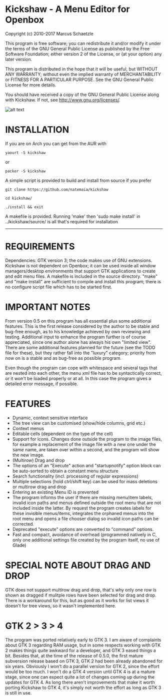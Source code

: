 # Kickshaw - A Menu Editor for Openbox

Copyright (c) 2010-2017        Marcus Schaetzle

This program is free software; you can redistribute it and/or modify
it under the terms of the GNU General Public License as published by
the Free Software Foundation; either version 2 of the License, or
(at your option) any later version.

This program is distributed in the hope that it will be useful,
but WITHOUT ANY WARRANTY; without even the implied warranty of
MERCHANTABILITY or FITNESS FOR A PARTICULAR PURPOSE.  See the
GNU General Public License for more details.

You should have received a copy of the GNU General Public License along
with Kickshaw. If not, see http://www.gnu.org/licenses/.


![alt text](https://cdn.scrot.moe/images/2017/08/04/kickshaw.png)

# INSTALLATION

If you are on Arch you can get from the AUR with

    yaourt -S kickshaw

or

    packer -S kickshaw


A simple script is provided to build and install from source if you prefer

    git clone https://github.com/natemaia/kickshaw

    cd kickshaw/

    ./install && exit


A makefile is provided. Running 'make' then 'sudo make install'
in ../kickshaw/source/ is all that's required for installation

---

# REQUIREMENTS

Dependencies: GTK version 3; the code makes use of GNU extensions.
Kickshaw is not dependent on Openbox; it can be used inside all window
managers/desktop environments that support GTK applications to create and
edit menu files. A makefile is included in the source directory. "make"
and "make install" are sufficient to compile and install this program;
there is no configure script file which has to be started first.

# IMPORTANT NOTES

From version 0.5 on this program has all essential plus some additional
features. This is the first release considered by the author to be stable
and bug-free enough, as to his knowledge achieved by own reviewing and
testing.
Additional input to enhance the program further is of course
appreciated, since one author alone has always his own "limited view".
There are some additional features planned for the future (see the TODO
file for these), but they rather fall into the "luxury" category;
priority from now on is a stable and as bug-free as possible program.

Even though the program can cope with whitespace and several tags that
are nested into each other, the menu xml file has to be syntactically
correct, or it won't be loaded properly or at all. In this case the
program gives a detailed error message, if possible.

# FEATURES

- Dynamic, context sensitive interface
- The tree view can be customised (show/hide columns, grid etc.)
- Context menus
- Editable cells (dependent on the type of the cell)
- Support for icons. Changes done outside the program to the image files,
  for example a replacement of the image file with a new one under the
  same name, are taken over within a second, and the program will show the
  new image.
- (Multirow) Drag and drop
- The options of an "Execute" action and "startupnotify" option block can
  be auto-sorted to obtain a constant menu structure
- Search functionality (incl. processing of regular expressions)
- Multiple selections (hold ctrl/shift key) can be used for mass deletions
  or multirow drag and drop
- Entering an existing Menu ID is prevented
- The program informs the user if there are missing menu/item labels,
  invalid icon paths and menus defined outside the root menu that are not
  included inside the latter. By request the program creates labels for
  these invisible menus/items, integrates the orphaned menus into the root
  menu and opens a file chooser dialog so invalid icon paths can be
  corrected.
- Deprecated "execute" options are converted to "command" options.
- Fast and compact, avoidance of overhead (programmed natively in C,
  only one additional settings file created by the program itself,
  no use of Glade)

# SPECIAL NOTE ABOUT DRAG AND DROP

GTK does not support multirow drag and drop, that's why only one row is
shown as dragged if mulitple rows have been selected for drag and drop.
There is a workaround for this, but as good as it works for list views
it doesn't for tree views, so it wasn't implemented here.

# GTK 2 > 3 > 4

The program was ported relatively early to GTK 3. I am aware of complaints
about GTK 3 regarding RAM usage, but in some respects working with GTK 2
makes things quite awkward for a developer, and GTK 3 eased things a bit.
Besides that, at the time of the release of 0.5.0, the first mature subversion
release based on GTK 3, GTK 2 had been already abandoned for six years.
Obviously I won't do a parallel version for GTK 2, since the effort would be
too much.
I won't do a GTK 4 version until GTK 4 is at a mature stage, since one can
expect quite a lot of changes coming up during the updates for GTK 4. As long
there aren't improvements that make it worth porting Kickshaw to GTK 4, it's
simply not worth the effort as long as GTK 3 is still in use.
